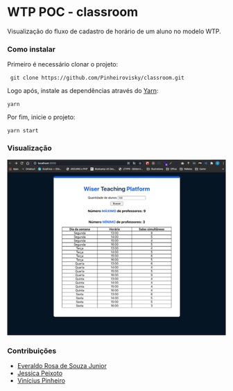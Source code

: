 # WTP POC - classroom

Visualização do fluxo de cadastro de horário de um aluno no modelo WTP.

 ### Como instalar
 
 Primeiro é necessário clonar o projeto:
 
 ```
  git clone https://github.com/Pinheirovisky/classroom.git
 ```
 
 Logo após, instale as dependências através do [Yarn](https://yarnpkg.com/):
 
  ```
  yarn
 ```
 
 Por fim, inicie o projeto:
 
  ```
  yarn start
 ```

### Visualização

![visualizacao](https://github.com/Pinheirovisky/classroom/blob/main/public/demo.png)

### Contribuições

  - [Everaldo Rosa de Souza Junior](https://github.com/juniorklawa)
  - [Jessica Peixoto](https://github.com/jessicafpx)
  - [Vinícius Pinheiro](https://github.com/Pinheirovisky)
